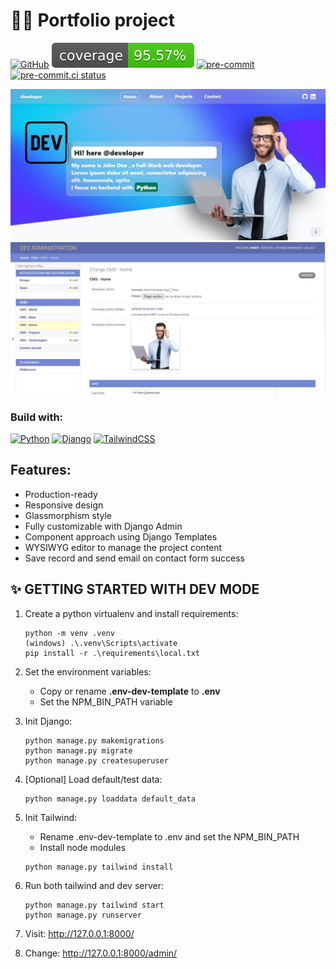 # 🐱‍💻 Portfolio project

[![GitHub](https://img.shields.io/github/license/ruveloper/django-portfolio-project)](https://www.mit.edu/~amini/LICENSE.md)
![Coverage Status](./media/default/coverage-badge.svg?dummy=8484744)
[![pre-commit](https://img.shields.io/badge/pre--commit-enabled-brightgreen?logo=pre-commit&logoColor=white)](https://github.com/pre-commit/pre-commit)
[![pre-commit.ci status](https://results.pre-commit.ci/badge/github/ruveloper/ruveloper-portfolio/main.svg)](https://results.pre-commit.ci/latest/github/ruveloper/ruveloper-portfolio/main)

![Home preview](/media/default/porfolio_preview/home.jpg "Home preview")
![Admin preview](/media/default/porfolio_preview/admin.jpg "Admin preview")

### Build with:

[![Python](https://img.shields.io/badge/python-3670A0?style=for-the-badge&logo=python&logoColor=white)](https://www.python.org/)
[![Django](https://img.shields.io/badge/Django-092E20?style=for-the-badge&logo=django&logoColor=white)](http://www.djangoproject.com/)
[![TailwindCSS](https://img.shields.io/badge/tailwindcss-%2338B2AC.svg?style=for-the-badge&logo=tailwind-css&logoColor=white)](https://tailwindui.com/)

## Features:

- Production-ready
- Responsive design
- Glassmorphism style
- Fully customizable with Django Admin
- Component approach using Django Templates
- WYSIWYG editor to manage the project content
- Save record and send email on contact form success

## ✨ GETTING STARTED WITH DEV MODE

1. Create a python virtualenv and install requirements:
   ```
   python -m venv .venv
   (windows) .\.venv\Scripts\activate
   pip install -r .\requirements\local.txt
   ```

2. Set the environment variables:
   - Copy or rename **.env-dev-template** to **.env**
   - Set the NPM_BIN_PATH variable


3. Init Django:
   ```
   python manage.py makemigrations
   python manage.py migrate
   python manage.py createsuperuser
   ```

4. [Optional] Load default/test data:
   ```
   python manage.py loaddata default_data
   ```


4. Init Tailwind:
    - Rename .env-dev-template to .env and set the NPM_BIN_PATH
    - Install node modules

   ```
   python manage.py tailwind install
   ```

5. Run both tailwind and dev server:
   ```
   python manage.py tailwind start
   python manage.py runserver
   ```

6. Visit: http://127.0.0.1:8000/

7. Change: http://127.0.0.1:8000/admin/
